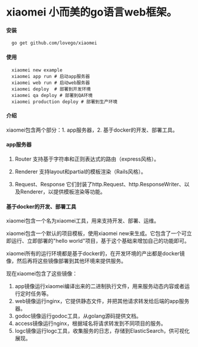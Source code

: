 # xiaomei 小而美的go语言web框架。

#### 安装
```
  go get github.com/lovego/xiaomei
```

#### 使用
```
  xiaomei new example
  xiaomei app run # 启动app服务器
  xiaomei web run # 启动web服务器
  xiaomei deploy  # 部署到开发环境
  xiaomei qa deploy # 部署到QA环境
  xiaomei production deploy # 部署到生产环境
```

#### 介绍
  xiaomei包含两个部分：1. app服务器，2. 基于docker的开发、部署工具。

#### app服务器

1. Router 支持基于字符串和正则表达式的路由（express风格）。

2. Renderer 支持layout和partial的模板渲染（Rails风格）。

3. Request、Response 它们封装了http.Request、http.ResponseWriter、以及Renderer，以提供模板渲染等功能。

#### 基于docker的开发、部署工具

xiaomei包含一个名为xiaomei工具，用来支持开发、部署、运维。

xiaomei包含一个默认的项目模板，使用xiaomei new来生成。它包含了一个可立即运行、立即部署的"hello world"项目，基于这个基础来增加自己的功能即可。

xiaomei所有的运行环境都是基于docker的，在开发环境的产出都是docker镜像，然后再将这些镜像部署到其他环境来提供服务。

现在xiaomei包含了这些镜像：
1. app镜像运行xiaomei编译出来的二进制执行文件，用来服务动态内容或者运行定时任务等。 
2. web镜像运行nginx，它提供静态文件，并把其他请求转发给后端的app服务器。
3. godoc镜像运行godoc工具，从golang源码提供文档。
4. access镜像运行nginx，根据域名将请求转发到不同项目的服务。
5. logc镜像运行logc工具，收集服务的日志，存储到ElasticSearch，供可视化展现。

